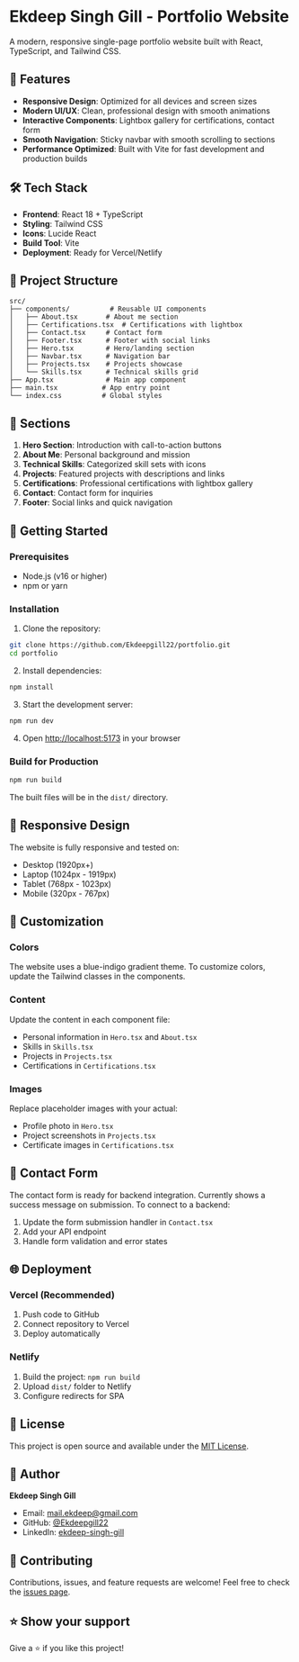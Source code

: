 # Ekdeep Singh Gill - Portfolio Website

A modern, responsive single-page portfolio website built with React, TypeScript, and Tailwind CSS.

## 🚀 Features

- **Responsive Design**: Optimized for all devices and screen sizes
- **Modern UI/UX**: Clean, professional design with smooth animations
- **Interactive Components**: Lightbox gallery for certifications, contact form
- **Smooth Navigation**: Sticky navbar with smooth scrolling to sections
- **Performance Optimized**: Built with Vite for fast development and production builds

## 🛠️ Tech Stack

- **Frontend**: React 18 + TypeScript
- **Styling**: Tailwind CSS
- **Icons**: Lucide React
- **Build Tool**: Vite
- **Deployment**: Ready for Vercel/Netlify

## 📁 Project Structure

```
src/
├── components/          # Reusable UI components
│   ├── About.tsx       # About me section
│   ├── Certifications.tsx  # Certifications with lightbox
│   ├── Contact.tsx     # Contact form
│   ├── Footer.tsx      # Footer with social links
│   ├── Hero.tsx        # Hero/landing section
│   ├── Navbar.tsx      # Navigation bar
│   ├── Projects.tsx    # Projects showcase
│   └── Skills.tsx      # Technical skills grid
├── App.tsx             # Main app component
├── main.tsx           # App entry point
└── index.css          # Global styles
```

## 🎯 Sections

1. **Hero Section**: Introduction with call-to-action buttons
2. **About Me**: Personal background and mission
3. **Technical Skills**: Categorized skill sets with icons
4. **Projects**: Featured projects with descriptions and links
5. **Certifications**: Professional certifications with lightbox gallery
6. **Contact**: Contact form for inquiries
7. **Footer**: Social links and quick navigation

## 🚀 Getting Started

### Prerequisites

- Node.js (v16 or higher)
- npm or yarn

### Installation

1. Clone the repository:
```bash
git clone https://github.com/Ekdeepgill22/portfolio.git
cd portfolio
```

2. Install dependencies:
```bash
npm install
```

3. Start the development server:
```bash
npm run dev
```

4. Open [http://localhost:5173](http://localhost:5173) in your browser

### Build for Production

```bash
npm run build
```

The built files will be in the `dist/` directory.

## 📱 Responsive Design

The website is fully responsive and tested on:
- Desktop (1920px+)
- Laptop (1024px - 1919px)
- Tablet (768px - 1023px)
- Mobile (320px - 767px)

## 🎨 Customization

### Colors
The website uses a blue-indigo gradient theme. To customize colors, update the Tailwind classes in the components.

### Content
Update the content in each component file:
- Personal information in `Hero.tsx` and `About.tsx`
- Skills in `Skills.tsx`
- Projects in `Projects.tsx`
- Certifications in `Certifications.tsx`

### Images
Replace placeholder images with your actual:
- Profile photo in `Hero.tsx`
- Project screenshots in `Projects.tsx`
- Certificate images in `Certifications.tsx`

## 📧 Contact Form

The contact form is ready for backend integration. Currently shows a success message on submission. To connect to a backend:

1. Update the form submission handler in `Contact.tsx`
2. Add your API endpoint
3. Handle form validation and error states

## 🌐 Deployment

### Vercel (Recommended)
1. Push code to GitHub
2. Connect repository to Vercel
3. Deploy automatically

### Netlify
1. Build the project: `npm run build`
2. Upload `dist/` folder to Netlify
3. Configure redirects for SPA

## 📄 License

This project is open source and available under the [MIT License](LICENSE).

## 👤 Author

**Ekdeep Singh Gill**
- Email: mail.ekdeep@gmail.com
- GitHub: [@Ekdeepgill22](https://github.com/Ekdeepgill22)
- LinkedIn: [ekdeep-singh-gill](https://linkedin.com/in/ekdeep-singh-gill)

## 🤝 Contributing

Contributions, issues, and feature requests are welcome! Feel free to check the [issues page](https://github.com/Ekdeepgill22/portfolio/issues).

## ⭐ Show your support

Give a ⭐️ if you like this project!